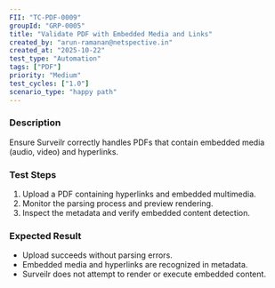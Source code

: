 ```yaml
---
FII: "TC-PDF-0009"
groupId: "GRP-0005"
title: "Validate PDF with Embedded Media and Links"
created_by: "arun-ramanan@netspective.in"
created_at: "2025-10-22"
test_type: "Automation"
tags: ["PDF"]
priority: "Medium"
test_cycles: ["1.0"]
scenario_type: "happy path"
---
```


### Description
Ensure Surveilr correctly handles PDFs that contain embedded media (audio, video) and hyperlinks.

### Test Steps
1. Upload a PDF containing hyperlinks and embedded multimedia.  
2. Monitor the parsing process and preview rendering.  
3. Inspect the metadata and verify embedded content detection.  

### Expected Result
- Upload succeeds without parsing errors.  
- Embedded media and hyperlinks are recognized in metadata.  
- Surveilr does not attempt to render or execute embedded content.
